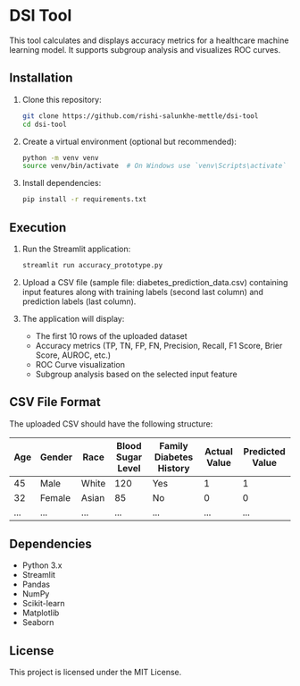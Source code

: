 # DSI Tool

This tool calculates and displays accuracy metrics for a healthcare machine learning model. It supports subgroup analysis and visualizes ROC curves.

## Installation

1. Clone this repository:
   ```sh
   git clone https://github.com/rishi-salunkhe-mettle/dsi-tool
   cd dsi-tool
   ```

2. Create a virtual environment (optional but recommended):
   ```sh
   python -m venv venv
   source venv/bin/activate  # On Windows use `venv\Scripts\activate`
   ```

3. Install dependencies:
   ```sh
   pip install -r requirements.txt
   ```

## Execution

1. Run the Streamlit application:
   ```sh
   streamlit run accuracy_prototype.py
   ```

2. Upload a CSV file (sample file: diabetes_prediction_data.csv) containing input features along with training labels (second last column) and prediction labels (last column).

3. The application will display:
   - The first 10 rows of the uploaded dataset
   - Accuracy metrics (TP, TN, FP, FN, Precision, Recall, F1 Score, Brier Score, AUROC, etc.)
   - ROC Curve visualization
   - Subgroup analysis based on the selected input feature

## CSV File Format
The uploaded CSV should have the following structure:

| Age | Gender | Race | Blood Sugar Level | Family Diabetes History | Actual Value | Predicted Value |
|-----|--------|------|------------------|----------------------|---------------|-----------------|
| 45  | Male   | White | 120              | Yes                  | 1             | 1               |
| 32  | Female | Asian | 85               | No                   | 0             | 0               |
| ... | ...    | ...  | ...              | ...                  | ...           | ...             |

## Dependencies
- Python 3.x
- Streamlit
- Pandas
- NumPy
- Scikit-learn
- Matplotlib
- Seaborn

## License
This project is licensed under the MIT License.

